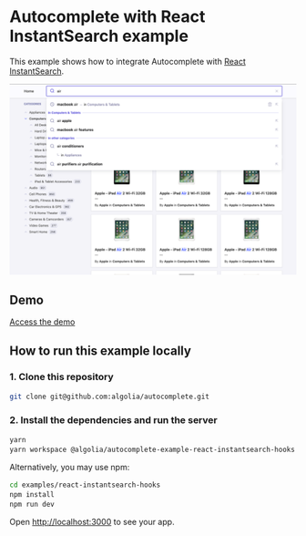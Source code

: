 # Autocomplete with React InstantSearch example

This example shows how to integrate Autocomplete with [React InstantSearch](https://www.algolia.com/doc/guides/building-search-ui/what-is-instantsearch/react/).

<p align="center"><img src="capture.png?raw=true" alt="A capture of the Autocomplete with React InstantSearch demo" /></p>

## Demo

[Access the demo](https://codesandbox.io/s/github/algolia/autocomplete/tree/next/examples/react-instantsearch)

## How to run this example locally

### 1. Clone this repository

```sh
git clone git@github.com:algolia/autocomplete.git
```

### 2. Install the dependencies and run the server

```sh
yarn
yarn workspace @algolia/autocomplete-example-react-instantsearch-hooks dev
```

Alternatively, you may use npm:

```sh
cd examples/react-instantsearch-hooks
npm install
npm run dev
```

Open <http://localhost:3000> to see your app.
